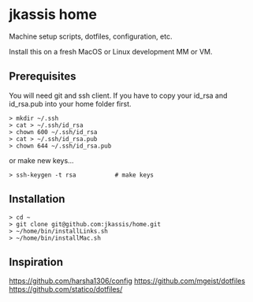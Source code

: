 jkassis home
============
Machine setup scripts, dotfiles, configuration, etc.

Install this on a fresh MacOS or Linux development MM or VM.

Prerequisites
-------------
You will need git and ssh client. If you have to copy your id_rsa and id_rsa.pub into your home folder first.

```
> mkdir ~/.ssh
> cat > ~/.ssh/id_rsa
> chown 600 ~/.ssh/id_rsa
> cat > ~/.ssh/id_rsa.pub
> chown 644 ~/.ssh/id_rsa.pub
```

or make new keys...
```
> ssh-keygen -t rsa           # make keys
```


Installation
------------
```
> cd ~
> git clone git@github.com:jkassis/home.git
> ~/home/bin/installLinks.sh
> ~/home/bin/installMac.sh
```

Inspiration
-----------
https://github.com/harsha1306/config
https://github.com/mgeist/dotfiles
https://github.com/statico/dotfiles/

